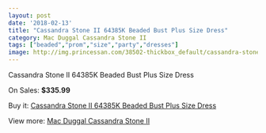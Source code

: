 ```yaml
---
layout: post
date: '2018-02-13'
title: "Cassandra Stone II 64385K Beaded Bust Plus Size Dress"
category: Mac Duggal Cassandra Stone II
tags: ["beaded","prom","size","party","dresses"]
image: http://img.princessan.com/38502-thickbox_default/cassandra-stone-ii-64385k-beaded-bust-plus-size-dress.jpg
---
```

Cassandra Stone II 64385K Beaded Bust Plus Size Dress

On Sales: **$335.99**
<a href="https://www.princessan.com/en/mac-duggal-cassandra-stone-ii/17807-cassandra-stone-ii-64385k-beaded-bust-plus-size-dress.html"><amp-img layout="responsive" width="600" height="600" src="//img.princessan.com/38502-thickbox_default/cassandra-stone-ii-64385k-beaded-bust-plus-size-dress.jpg" alt="Cassandra Stone II 64385K Beaded Bust Plus Size Dress 0" /></a>

Buy it: [Cassandra Stone II 64385K Beaded Bust Plus Size Dress](https://www.princessan.com/en/mac-duggal-cassandra-stone-ii/17807-cassandra-stone-ii-64385k-beaded-bust-plus-size-dress.html "Cassandra Stone II 64385K Beaded Bust Plus Size Dress")

View more: [Mac Duggal Cassandra Stone II](https://www.princessan.com/en/38-mac-duggal-cassandra-stone-ii "Mac Duggal Cassandra Stone II")